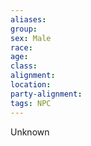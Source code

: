 ```yaml
---
aliases: 
group: 
sex: Male
race: 
age: 
class: 
alignment: 
location: 
party-alignment: 
tags: NPC
---
```


Unknown